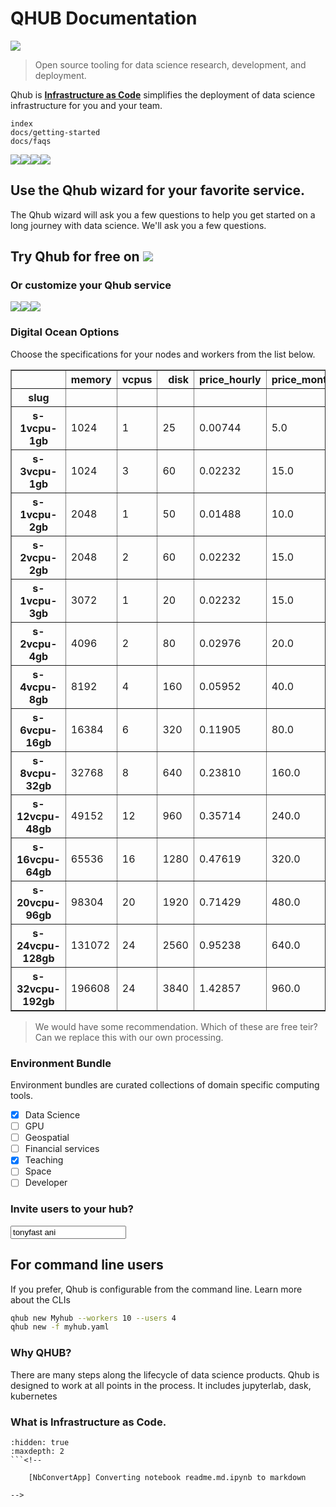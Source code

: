 # QHUB Documentation

![](https://avatars0.githubusercontent.com/u/34879953?v=4&s=200)

> Open source tooling for data science research, development, and deployment.

Qhub is [__Infrastructure as Code__](#What-is-Infrastructure-as-Code.) 
simplifies the deployment of data science infrastructure for you and your team.

```{toctree}
index
docs/getting-started
docs/faqs
```

![](https://avatars1.githubusercontent.com/u/17131925?v=4&s=100)![](https://avatars2.githubusercontent.com/u/17927519?v=4&s=100)![](https://avatars1.githubusercontent.com/u/5429470?v=4&s=100)![](https://avatars2.githubusercontent.com/u/288277?v=4&s=100)
    
## Use the Qhub wizard for your favorite service.
    
The Qhub wizard will ask you a few questions to help you
get started on a long journey with data science. We'll ask you a 
few questions.
    
## Try Qhub for free on ![](https://avatars0.githubusercontent.com/u/4650108?v=4&s=60)
    
### Or customize your Qhub service

![](https://avatars0.githubusercontent.com/u/4650108?v=4&s=100)![](https://avatars3.githubusercontent.com/u/2232217?v=4&s=100)![](https://avatars0.githubusercontent.com/u/2810941?v=4&s=100)
    
### Digital Ocean Options
    
Choose the specifications for your nodes and workers from the list below. 
    
<table border="1" class="dataframe">
  <thead>
    <tr style="text-align: right;">
      <th></th>
      <th>memory</th>
      <th>vcpus</th>
      <th>disk</th>
      <th>price_hourly</th>
      <th>price_monthly</th>
      <th>managed_hourly</th>
      <th>managed_weekly</th>
    </tr>
    <tr>
      <th>slug</th>
      <th></th>
      <th></th>
      <th></th>
      <th></th>
      <th></th>
      <th></th>
      <th></th>
    </tr>
  </thead>
  <tbody>
    <tr>
      <th>s-1vcpu-1gb</th>
      <td>1024</td>
      <td>1</td>
      <td>25</td>
      <td>0.00744</td>
      <td>5.0</td>
      <td>0.01</td>
      <td>0.6</td>
    </tr>
    <tr>
      <th>s-3vcpu-1gb</th>
      <td>1024</td>
      <td>3</td>
      <td>60</td>
      <td>0.02232</td>
      <td>15.0</td>
      <td>0.03</td>
      <td>1.8</td>
    </tr>
    <tr>
      <th>s-1vcpu-2gb</th>
      <td>2048</td>
      <td>1</td>
      <td>50</td>
      <td>0.01488</td>
      <td>10.0</td>
      <td>0.02</td>
      <td>1.2</td>
    </tr>
    <tr>
      <th>s-2vcpu-2gb</th>
      <td>2048</td>
      <td>2</td>
      <td>60</td>
      <td>0.02232</td>
      <td>15.0</td>
      <td>0.03</td>
      <td>1.8</td>
    </tr>
    <tr>
      <th>s-1vcpu-3gb</th>
      <td>3072</td>
      <td>1</td>
      <td>20</td>
      <td>0.02232</td>
      <td>15.0</td>
      <td>0.03</td>
      <td>1.8</td>
    </tr>
    <tr>
      <th>s-2vcpu-4gb</th>
      <td>4096</td>
      <td>2</td>
      <td>80</td>
      <td>0.02976</td>
      <td>20.0</td>
      <td>0.04</td>
      <td>2.4</td>
    </tr>
    <tr>
      <th>s-4vcpu-8gb</th>
      <td>8192</td>
      <td>4</td>
      <td>160</td>
      <td>0.05952</td>
      <td>40.0</td>
      <td>0.09</td>
      <td>5.4</td>
    </tr>
    <tr>
      <th>s-6vcpu-16gb</th>
      <td>16384</td>
      <td>6</td>
      <td>320</td>
      <td>0.11905</td>
      <td>80.0</td>
      <td>0.18</td>
      <td>10.8</td>
    </tr>
    <tr>
      <th>s-8vcpu-32gb</th>
      <td>32768</td>
      <td>8</td>
      <td>640</td>
      <td>0.23810</td>
      <td>160.0</td>
      <td>0.36</td>
      <td>21.6</td>
    </tr>
    <tr>
      <th>s-12vcpu-48gb</th>
      <td>49152</td>
      <td>12</td>
      <td>960</td>
      <td>0.35714</td>
      <td>240.0</td>
      <td>0.54</td>
      <td>32.4</td>
    </tr>
    <tr>
      <th>s-16vcpu-64gb</th>
      <td>65536</td>
      <td>16</td>
      <td>1280</td>
      <td>0.47619</td>
      <td>320.0</td>
      <td>0.71</td>
      <td>42.6</td>
    </tr>
    <tr>
      <th>s-20vcpu-96gb</th>
      <td>98304</td>
      <td>20</td>
      <td>1920</td>
      <td>0.71429</td>
      <td>480.0</td>
      <td>1.07</td>
      <td>64.2</td>
    </tr>
    <tr>
      <th>s-24vcpu-128gb</th>
      <td>131072</td>
      <td>24</td>
      <td>2560</td>
      <td>0.95238</td>
      <td>640.0</td>
      <td>1.43</td>
      <td>85.8</td>
    </tr>
    <tr>
      <th>s-32vcpu-192gb</th>
      <td>196608</td>
      <td>24</td>
      <td>3840</td>
      <td>1.42857</td>
      <td>960.0</td>
      <td>2.14</td>
      <td>128.4</td>
    </tr>
  </tbody>
</table>
    
> We would have some recommendation.
> Which of these are free teir? 
> Can we replace this with our own processing.
    
### Environment Bundle
    
Environment bundles are curated collections of domain specific 
computing tools.
    
- [x] Data Science
- [ ] GPU
- [ ] Geospatial
- [ ] Financial services
- [x] Teaching
- [ ] Space
- [ ] Developer
    
### Invite users to your hub?
    
<input value="tonyfast ani"></input>
## For command line users

If you prefer, Qhub is configurable from the command line.  Learn more about the CLIs
    
```bash
qhub new Myhub --workers 10 --users 4
qhub new -f myhub.yaml
```
    
### Why QHUB?
    
There are many steps along the lifecycle of data science products. Qhub is designed 
to work at all points in the process. It includes jupyterlab, dask, kubernetes
    
### What is __Infrastructure as Code__.

```{toctree}
:hidden: true
:maxdepth: 2
```<!--

    [NbConvertApp] Converting notebook readme.md.ipynb to markdown

-->